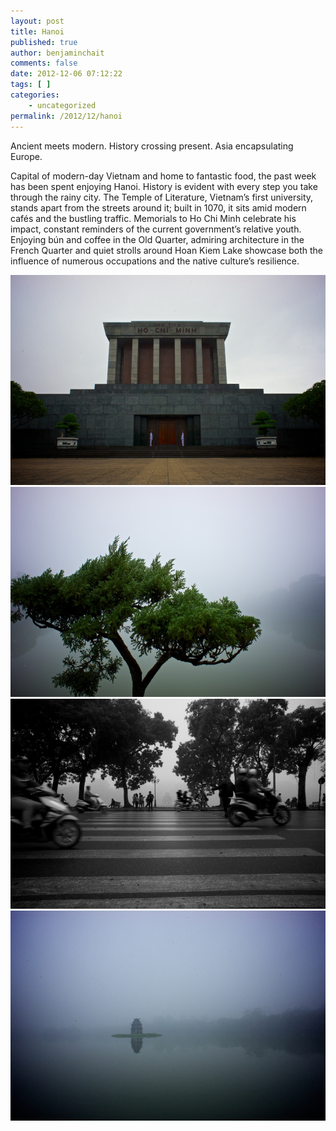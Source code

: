```yaml
---
layout: post
title: Hanoi
published: true
author: benjaminchait
comments: false
date: 2012-12-06 07:12:22
tags: [ ]
categories:
    - uncategorized
permalink: /2012/12/hanoi
---
```

Ancient meets modern. History crossing present. Asia encapsulating Europe.

Capital of modern-day Vietnam and home to fantastic food, the past week has been spent enjoying Hanoi. History is evident with every step you take through the rainy city. The Temple of Literature, Vietnam&#8217;s first university, stands apart from the streets around it; built in 1070, it sits amid modern cafés and the bustling traffic. Memorials to Ho Chi Minh celebrate his impact, constant reminders of the current government&#8217;s relative youth. Enjoying bún and coffee in the Old Quarter, admiring architecture in the French Quarter and quiet strolls around Hoan Kiem Lake showcase both the influence of numerous occupations and the native culture&#8217;s resilience.


![Ho Chi Minh Mausoleum][1]
![Hoan Kiem Lake][2]
![Motorbikes and Turtle Tower][3]
![Turtle Tower in Hoan Kiem Lake][4]

 [1]: /wp-content/uploads/media/img/2012/12/hanoi/DSC01017.jpg
 [2]: /wp-content/uploads/media/img/2012/12/hanoi/DSC01038.jpg
 [3]: /wp-content/uploads/media/img/2012/12/hanoi/DSC01049.jpg
 [4]: /wp-content/uploads/media/img/2012/12/hanoi/DSC01051.jpg
